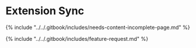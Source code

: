 # Extension Sync

{% include "../../.gitbook/includes/needs-content-incomplete-page.md" %}



{% include "../../.gitbook/includes/feature-request.md" %}
